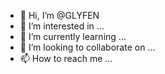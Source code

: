 - 👋 Hi, I’m @GLYFEN
- 👀 I’m interested in ...
- 🌱 I’m currently learning ...
- 💞️ I’m looking to collaborate on ...
- 📫 How to reach me ...

<!---
GLYFEN/GLYFEN is a ✨ special ✨ repository because its `README.md` (this file) appears on your GitHub profile.
You can click the Preview link to take a look at your changes.
--->
